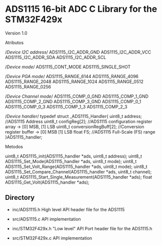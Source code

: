 # ADS1115 16-bit ADC C Library for the STM32F429x

Version 1.0

Atributos

/*Device I2C address*/
ADS1115_I2C_ADDR_GND 
ADS1115_I2C_ADDR_VCC 
ADS1115_I2C_ADDR_SDA 
ADS1115_I2C_ADDR_SCL 

/*Device mode*/
ADS1115_CONT_MODE 
ADS1115_SINGLE_SHOT 

/*Device PGA mode*/
ADS1115_RANGE_6144 
ADS1115_RANGE_4096 
ADS1115_RANGE_2048 
ADS1115_RANGE_1024 
ADS1115_RANGE_0512 
ADS1115_RANGE_0256 

/*Device Channel mode*/
ADS1115_COMP_0_GND 
ADS1115_COMP_1_GND 
ADS1115_COMP_2_GND 
ADS1115_COMP_3_GND 
ADS1115_COMP_0_1 
ADS1115_COMP_0_3
ADS1115_COMP_1_3 
ADS1115_COMP_2_3 

/*Device handler*/
typedef struct _ADS1115_Handler{
	uint8_t address;		//ADS1115 Address
	uint8_t configReg[2]; 	//ADS1115 configuration register array -> [0] MSB, [1] LSB
	uint8_t conversionRegBuff[2];  //Conversion register buffer -> [0] MSB [1] LSB
	float FS;				//ADS1115 Full-Scale (FS) range
}ADS1115_handler;

Metodos

uint8_t ADS1115_init(ADS1115_handler *ads, uint8_t address);
uint8_t ADS1115_Set_Mode(ADS1115_handler *ads, uint8_t mode);
uint8_t ADS1115_Set_Volt_Range(ADS1115_handler *ads, uint8_t mode);
uint8_t ADS1115_Set_Compare_Channel(ADS1115_handler *ads, uint8_t channel);
uint8_t ADS1115_Start_Single_Measurement(ADS1115_handler *ads);
float ADS1115_Get_Volt(ADS1115_handler *ads);

## Directory

* inc/ADS1115.h High level API header file for the ADS1115
* src/ADS1115.c API implementation

* inc/STM32F429x.h "Low level" API  Port header file for the ADS1115.h
* src/STM32F429x.c API implementation
